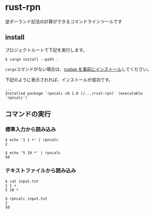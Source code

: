 # rust-rpn

逆ポーランド記法の計算ができるコマンドラインツールです

## install

プロジェクトルートで下記を実行します。

```console
$ cargo install --path .
```

`cargo`コマンドがない場合は、[rustup を事前にインストール](https://www.rust-lang.org/ja/tools/install)してください。

下記のように表示されれば、インストールが成功です。

```console
...
Installed package `rpncalc v0.1.0 (/.../rust-rpn)` (executable `rpncalc`)
```

## コマンドの実行

### 標準入力から読み込み

```console
$ echo '1 1 +' | rpncalc
2

$ echo '5 10 *' | rpncalc
50
```

### テキストファイルから読み込み

```console
$ cat input.txt
1 1 +
5 10 *

$ rpncalc input.txt
2
50
```

